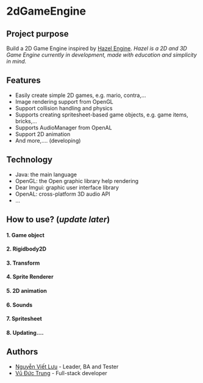 # 2dGameEngine

## Project purpose 
Build a 2D Game Engine inspired by [Hazel Engine](https://hazelengine.com/). 
*Hazel is a 2D and 3D Game Engine currently in development, made with education and simplicity in mind.*

## Features
- Easily create simple 2D games, e.g. mario, contra,...
- Image rendering support from OpenGL
- Support collision handling and physics
- Supports creating spritesheet-based game objects, e.g. game items, bricks,...
- Supports AudioManager from OpenAL
- Support 2D animation
- And more,.... (developing)

## Technology
- Java: the main language
- OpenGL: the Open graphic library help rendering
- Dear Imgui: graphic user interface library
- OpenAL: cross-platform 3D audio API
- ...

## How to use? (*update later*)
#### 1. Game object
#### 2. Rigidbody2D
#### 3. Transform
#### 4. Sprite Renderer
#### 5. 2D animation
#### 6. Sounds
#### 7. Spritesheet
#### 8. Updating....

## Authors
- [Nguyễn Viết Lưu](https://www.facebook.com/vietluu.nguyen.31) - Leader, BA and Tester
- [Vũ Đức Trung](https://www.facebook.com/ductrungg01/) - Full-stack developer

